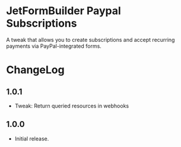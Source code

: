 # JetFormBuilder Paypal Subscriptions
A tweak that allows you to create subscriptions and accept recurring payments via PayPal-integrated forms.

# ChangeLog

## 1.0.1
* Tweak: Return queried resources in webhooks

## 1.0.0
* Initial release.